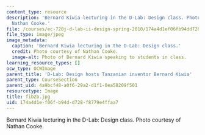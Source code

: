 ```yaml
---
content_type: resource
description: 'Bernard Kiwia lecturing in the D-Lab: Design class. Photo courtesy of
  Nathan Cooke.'
file: /courses/ec-720j-d-lab-ii-design-spring-2010/174a4d1ef06fb94dd728f8779e4ffaa7_fib2b.jpg
file_type: image/jpeg
image_metadata:
  caption: 'Bernard Kiwia lecturing in the D-Lab: Design class.'
  credit: Photo courtesy of Nathan Cooke.
  image-alt: Photo of Bernard Kiwia speaking to students in class.
learning_resource_types: []
ocw_type: OCWImage
parent_title: 'D-Lab: Design hosts Tanzanian inventor Bernard Kiwia'
parent_type: CourseSection
parent_uid: 4a9bcf48-a0f6-29a2-d1f1-0ea58209f501
resourcetype: Image
title: fib2b.jpg
uid: 174a4d1e-f06f-b94d-d728-f8779e4ffaa7
---
```

Bernard Kiwia lecturing in the D-Lab: Design class. Photo courtesy of Nathan Cooke.